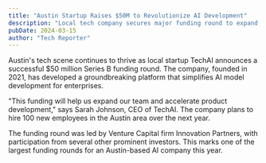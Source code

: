 ```yaml
---
title: "Austin Startup Raises $50M to Revolutionize AI Development"
description: "Local tech company secures major funding round to expand their artificial intelligence platform"
pubDate: 2024-03-15
author: "Tech Reporter"
---
```


Austin's tech scene continues to thrive as local startup TechAI announces a successful $50 million Series B funding round. The company, founded in 2021, has developed a groundbreaking platform that simplifies AI model development for enterprises.

"This funding will help us expand our team and accelerate product development," says Sarah Johnson, CEO of TechAI. The company plans to hire 100 new employees in the Austin area over the next year.

The funding round was led by Venture Capital firm Innovation Partners, with participation from several other prominent investors. This marks one of the largest funding rounds for an Austin-based AI company this year. 